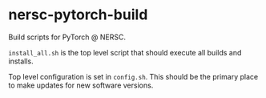 # nersc-pytorch-build
Build scripts for PyTorch @ NERSC.

`install_all.sh` is the top level script that should execute all builds and
installs.

Top level configuration is set in `config.sh`. This should be the primary
place to make updates for new software versions.
